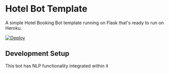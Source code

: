 Hotel Bot Template
====================

A simple Hotel Booking Bot template running on Flask that's ready to run on Heroku.

[![Deploy](https://www.herokucdn.com/deploy/button.svg)](https://heroku.com/deploy?template=https://github.com/anthonymiyoro/HotelBotExample)

## Development Setup
This bot has NLP functionality integrated within it

